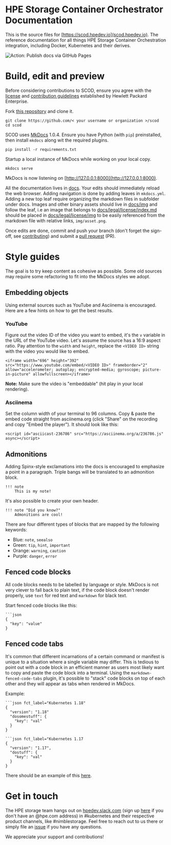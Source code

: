 # HPE Storage Container Orchestrator Documentation
This is the source files for [https://scod.hpedev.io](scod.hpedev.io). The reference documentation for all things HPE Storage Container Orchestration integration, including Docker, Kubernetes and their derives.

![Action: Publish docs via GitHub Pages](https://github.com/hpe-storage/scod/workflows/Publish%20docs%20via%20GitHub%20Pages/badge.svg)

# Build, edit and preview
Before considering contributions to SCOD, ensure you agree with the [license](docs/legal/license/index.md) and [contribution guidelines](docs/legal/contributing/index.md) established by Hewlett Packard Enterprise.

Fork [this repository](https://github.com/hpe-storage/scod/fork) and clone it.

```
git clone https://github.com/< your username or organization >/scod
cd scod
```

SCOD uses [MkDocs](https://www.mkdocs.org) 1.0.4. Ensure you have Python (with `pip`) preinstalled, then install `mkdocs` along wit the required plugins.

```
pip install -r requirements.txt
```

Startup a local instance of MkDocs while working on your local copy.

```
mkdocs serve
```

MkDocs is now listening on [http://127.0.0.1:8000](http://127.0.0.1:8000).

All the documentation lives in [docs](docs). Your edits should immediately reload the web browser. Adding navigation is done by adding leaves in `mkdocs.yml`. Adding a new top leaf require organizing the markdown files in subfolder under docs. Images and other binary assets should live in [docs/img](docs/img) and follow the leaf, i.e an image that belongs to [docs/legal/license/index.md](docs/legal/license/index.md) should be placed in [docs/legal/license/img](docs/legal/license/img) to be easily referenced from the markdown file with relative links, `img/asset.png`.

Once edits are done, commit and push your branch (don't forget the sign-off, see [contributing](docs/legal/contributing/index.md)) and submit a [pull request](https://github.com/hpe-storage/scod/pulls) (PR).

# Style guides
The goal is to try keep content as cohesive as possible. Some old sources may require some refactoring to fit into the MkDocs styles we adopt.

## Embedding objects
Using external sources such as YouTube and Asciinema is encouraged. Here are a few hints on how to get the best results.

### YouTube
Figure out the video ID of the video you want to embed, it's the `v` variable in the URL of the YouTube video. Let's assume the source has a 16:9 aspect ratio. Pay attention to the `width` and `height`, replace the `<VIDEO ID>` string with the video you would like to embed.

```
<iframe width="696" height="392" src="https://www.youtube.com/embed/<VIDEO ID>" frameborder="2" allow="accelerometer; autoplay; encrypted-media; gyroscope; picture-in-picture" allowfullscreen></iframe>
```

**Note:** Make sure the video is "embeddable" (hit play in your local rendering).

### Asciinema
Set the column width of your terminal to 96 columns. Copy & paste the embed code straight from asciinema.org (click "Share" on the recording and copy "Embed the player"). It should look like this:
```
<script id="asciicast-236786" src="https://asciinema.org/a/236786.js" async></script>
```

## Admonitions
Adding Spinx-style exclamations into the docs is encouraged to emphasize a point in a paragraph. Triple bangs will be translated to an admonition block.

```
!!! note
    This is my note!
```

It's also possible to create your own header.
```
!!! note "Did you know?"
    Admonitions are cool!
```

There are four different types of blocks that are mapped by the following keywords:

* Blue: `note`, `seealso`
* Green: `tip`, `hint`, `important`
* Orange: `warning`, `caution`
* Purple: `danger`, `error`

## Fenced code blocks
All code blocks needs to be labelled by language or style. MkDocs is not very clever to fall back to plain text, if the code block doesn't render properly, use `text` for red text and `markdown` for black text.

Start fenced code blocks like this:
```
```json
{ 
  "key": "value"
}
```

## Fenced code tabs
It's common that different incarnations of a certain command or manifest is unique to a situation where a single variable may differ. This is tedious to point out with a code block in an efficient manner as users most likely want to copy and paste the code block into a terminal. Using the `markdown-fenced-code-tabs` plugin, it's possible to "stack" code blocks on top of each other and they will appear as tabs when rendered in MkDocs.

Example: 

```
```json fct_label="Kubernetes 1.18"
{ 
  "version": "1.18"
  "dosomestuff": {
    "key": "val"
  }
}
```

```
```json fct_label="Kubernetes 1.17
{ 
  "version": "1.17",
  "dostuff": {
    "key": "val"
  }
}
```

There should be an example of this [here](https://scod.hpedev.io/csi_driver/deployment.html#advanced_install).

# Get in touch
The HPE storage team hangs out on [hpedev.slack.com](https://hpedev.slack.com) (sign up [here](https://slack.hpedev.io) if you don't have an @hpe.com address) in #kubernetes and their respective product channels, like #nimblestorage. Feel free to reach out to us there or simply file an [issue](//github.com/hpe-storage/scod/issues) if you have any questions.

We appreciate your support and contributions!
